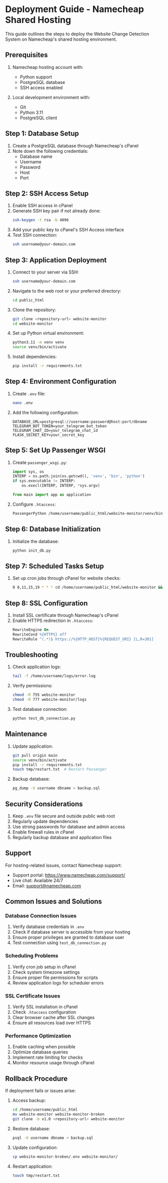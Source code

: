 # Deployment Guide - Namecheap Shared Hosting

This guide outlines the steps to deploy the Website Change Detection System on Namecheap's shared hosting environment.

## Prerequisites

1. Namecheap hosting account with:
   - Python support
   - PostgreSQL database
   - SSH access enabled

2. Local development environment with:
   - Git
   - Python 3.11
   - PostgreSQL client

## Step 1: Database Setup

1. Create a PostgreSQL database through Namecheap's cPanel
2. Note down the following credentials:
   - Database name
   - Username
   - Password
   - Host
   - Port

## Step 2: SSH Access Setup

1. Enable SSH access in cPanel
2. Generate SSH key pair if not already done:
   ```bash
   ssh-keygen -t rsa -b 4096
   ```
3. Add your public key to cPanel's SSH Access interface
4. Test SSH connection:
   ```bash
   ssh username@your-domain.com
   ```

## Step 3: Application Deployment

1. Connect to your server via SSH:
   ```bash
   ssh username@your-domain.com
   ```

2. Navigate to the web root or your preferred directory:
   ```bash
   cd public_html
   ```

3. Clone the repository:
   ```bash
   git clone <repository-url> website-monitor
   cd website-monitor
   ```

4. Set up Python virtual environment:
   ```bash
   python3.11 -m venv venv
   source venv/bin/activate
   ```

5. Install dependencies:
   ```bash
   pip install -r requirements.txt
   ```

## Step 4: Environment Configuration

1. Create `.env` file:
   ```bash
   nano .env
   ```

2. Add the following configuration:
   ```env
   DATABASE_URL=postgresql://username:password@host:port/dbname
   TELEGRAM_BOT_TOKEN=your_telegram_bot_token
   TELEGRAM_CHAT_ID=your_telegram_chat_id
   FLASK_SECRET_KEY=your_secret_key
   ```

## Step 5: Set Up Passenger WSGI

1. Create `passenger_wsgi.py`:
   ```python
   import sys, os
   INTERP = os.path.join(os.getcwd(), 'venv', 'bin', 'python')
   if sys.executable != INTERP:
       os.execl(INTERP, INTERP, *sys.argv)

   from main import app as application
   ```

2. Configure `.htaccess`:
   ```apache
   PassengerPython /home/username/public_html/website-monitor/venv/bin/python
   ```

## Step 6: Database Initialization

1. Initialize the database:
   ```bash
   python init_db.py
   ```

## Step 7: Scheduled Tasks Setup

1. Set up cron jobs through cPanel for website checks:
   ```bash
   0 8,11,15,19 * * * cd /home/username/public_html/website-monitor && ./venv/bin/python check_websites.py
   ```

## Step 8: SSL Configuration

1. Install SSL certificate through Namecheap's cPanel
2. Enable HTTPS redirection in `.htaccess`:
   ```apache
   RewriteEngine On
   RewriteCond %{HTTPS} off
   RewriteRule ^(.*)$ https://%{HTTP_HOST}%{REQUEST_URI} [L,R=301]
   ```

## Troubleshooting

1. Check application logs:
   ```bash
   tail -f /home/username/logs/error.log
   ```

2. Verify permissions:
   ```bash
   chmod -R 755 website-monitor
   chmod -R 777 website-monitor/logs
   ```

3. Test database connection:
   ```bash
   python test_db_connection.py
   ```

## Maintenance

1. Update application:
   ```bash
   git pull origin main
   source venv/bin/activate
   pip install -r requirements.txt
   touch tmp/restart.txt  # Restart Passenger
   ```

2. Backup database:
   ```bash
   pg_dump -U username dbname > backup.sql
   ```

## Security Considerations

1. Keep `.env` file secure and outside public web root
2. Regularly update dependencies
3. Use strong passwords for database and admin access
4. Enable firewall rules in cPanel
5. Regularly backup database and application files

## Support

For hosting-related issues, contact Namecheap support:
- Support portal: https://www.namecheap.com/support/
- Live chat: Available 24/7
- Email: support@namecheap.com

## Common Issues and Solutions

### Database Connection Issues

1. Verify database credentials in `.env`
2. Check if database server is accessible from your hosting
3. Ensure proper privileges are granted to database user
4. Test connection using `test_db_connection.py`

### Scheduling Problems

1. Verify cron job setup in cPanel
2. Check system timezone settings
3. Ensure proper file permissions for scripts
4. Review application logs for scheduler errors

### SSL Certificate Issues

1. Verify SSL installation in cPanel
2. Check `.htaccess` configuration
3. Clear browser cache after SSL changes
4. Ensure all resources load over HTTPS

### Performance Optimization

1. Enable caching when possible
2. Optimize database queries
3. Implement rate limiting for checks
4. Monitor resource usage through cPanel

## Rollback Procedure

If deployment fails or issues arise:

1. Access backup:
   ```bash
   cd /home/username/public_html
   mv website-monitor website-monitor-broken
   git clone -b v1.0 <repository-url> website-monitor
   ```

2. Restore database:
   ```bash
   psql -U username dbname < backup.sql
   ```

3. Update configuration:
   ```bash
   cp website-monitor-broken/.env website-monitor/
   ```

4. Restart application:
   ```bash
   touch tmp/restart.txt